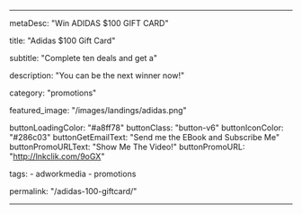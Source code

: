 ---

metaDesc: "Win ADIDAS $100 GIFT CARD"

title: "Adidas $100 Gift Card"

subtitle: "Complete ten deals and get a"

description: "You can be the next winner now!"

category: "promotions"

featured_image: "/images/landings/adidas.png"

buttonLoadingColor: "#a8ff78"
buttonClass: "button-v6"
buttonIconColor: "#286c03"
buttonGetEmailText: "Send me the EBook and Subscribe Me"
buttonPromoURLText: "Show Me The Video!"
buttonPromoURL: "http://lnkclik.com/9oGX"

tags: 
    - adworkmedia
    - promotions

permalink: "/adidas-100-giftcard/"

---